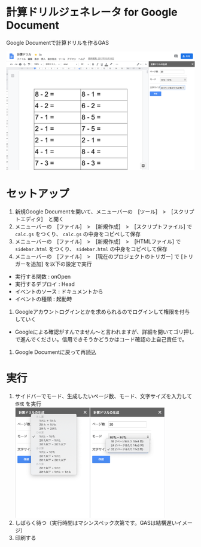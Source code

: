 # 計算ドリルジェネレータ for Google Document
Google Documentで計算ドリルを作るGAS

<img src="screenshots/screenshot.png" width="700"/>

# セットアップ
1. 新規Google Documentを開いて、メニューバーの　[ツール]　>　[スクリプトエディタ]　と開く
1. メニューバーの　[ファイル]　>　[新規作成]　>　[スクリプトファイル] で `calc.gs` をつくり、 `calc.gs` の中身をコピペして保存
1. メニューバーの　[ファイル]　>　[新規作成]　>　[HTMLファイル] で `sidebar.html` をつくり、 `sidebar.html` の中身をコピペして保存
1. メニューバーの　[ファイル]　>　[現在のプロジェクトのトリガー] で [トリガーを追加] を以下の設定で実行
  - 実行する関数 : onOpen
  - 実行するデプロイ : Head
  - イベントのソース : ドキュメントから
  - イベントの種類 : 起動時
1. Googleアカウントログインとかを求められるのでログインして権限を付与していく
  - Googleによる確認がすんでません〜と言われますが、詳細を開いてゴリ押しで進んでください。信用できそうかどうかはコード確認の上自己責任で。
1. Google Documentに戻って再読込

# 実行
1. サイドバーでモード、生成したいページ数、モード、文字サイズを入力して `作成` を実行<br/>
<img src="screenshots/mode.png" width="200"/><img src="screenshots/text_size.png" width="200"/>
1. しばらく待つ（実行時間はマシンスペック次第です。GASは結構遅いイメージ）
1. 印刷する
